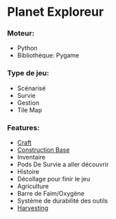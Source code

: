 # Planet Exploreur

### Moteur:
* Python
* Bibliothèque: Pygame

### Type de jeu:
* Scénarisé
* Survie
* Gestion
* Tile Map
 
### Features:
* [Craft](https://github.com/arzox/Trophy/blob/main/Idea/Craft.md)
* [Construction Base](https://github.com/arzox/Trophy/blob/main/Idea/Build.md)
* Inventaire
* Pods De Survie a aller découvrir
* Histoire
* Décollage pour finir le jeu
* Agriculture
* Barre de Faim/Oxygène
* Système de durabilité des outils
* [Harvesting](https://github.com/arzox/Trophy/blob/main/Idea/Harvesting.md)
